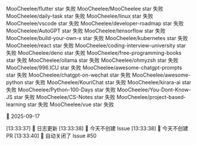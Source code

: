 MooCheelee/flutter star 失败
MooCheelee/MooCheelee star 失败
MooCheelee/daily-task star 失败
MooCheelee/linux star 失败
MooCheelee/vscode star 失败
MooCheelee/developer-roadmap star 失败
MooCheelee/AutoGPT star 失败
MooCheelee/tensorflow star 失败
MooCheelee/build-your-own-x star 失败
MooCheelee/kubernetes star 失败
MooCheelee/react star 失败
MooCheelee/coding-interview-university star 失败
MooCheelee/deno star 失败
MooCheelee/free-programming-books star 失败
MooCheelee/ollama star 失败
MooCheelee/ohmyzsh star 失败
MooCheelee/996.ICU star 失败
MooCheelee/awesome-chatgpt-prompts star 失败
MooCheelee/chatgpt-on-wechat star 失败
MooCheelee/awesome-python star 失败
MooCheelee/KouriChat star 失败
MooCheelee/kirara-ai star 失败
MooCheelee/Python-100-Days star 失败
MooCheelee/You-Dont-Know-JS star 失败
MooCheelee/CS-Notes star 失败
MooCheelee/project-based-learning star 失败
MooCheelee/vue star 失败

🌙 2025-09-17

[13:33:37] 🌱 日志更新
[13:33:38] 🌿 今天不创建 Issue
[13:33:38] 🌿 今天不创建 PR
[13:33:40] 🚫 自动关闭了 Issue #50
